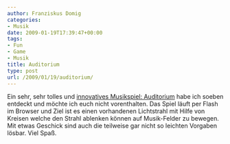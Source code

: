 ```yaml
---
author: Franziskus Domig
categories:
- Musik
date: 2009-01-19T17:39:47+00:00
tags:
- Fun
- Game
- Musik
title: Auditorium
type: post
url: /2009/01/19/auditorium/
---
```


Ein sehr, sehr tolles und <a href="http://www.playauditorium.com/" target="_blank">innovatives Musikspiel: Auditorium</a> habe ich soeben entdeckt und möchte ich euch nicht vorenthalten. Das Spiel läuft per Flash im Browser und Ziel ist es einen vorhandenen Lichtstrahl mit Hilfe von Kreisen welche den Strahl ablenken können auf Musik-Felder zu bewegen. Mit etwas Geschick sind auch die teilweise gar nicht so leichten Vorgaben lösbar. Viel Spaß.

